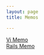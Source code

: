 ```yaml
---
layout: page
title: Memos

---
```



[Vi Memo](vi-memo.markdown)<br>
[Rails Memo]({{site.baseurl}}/memos/rails-memo.markdown)
